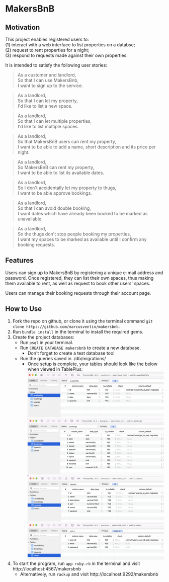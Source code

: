 # MakersBnB

## Motivation
This project enables registered users to:  
    (1) interact with a web interface to list properties on a databse;  
    (2) request to rent properties for a night;  
    (3) respond to requests made against their own properties.  

It is intended to satisfy the following user stories:
> As a customer and landlord,  
> So that I can use MakersBnb,  
> I want to sign up to the service.

> As a landlord,  
> So that I can let my property,  
> I'd like to list a new space.

> As a landlord,  
> So that I can let multiple properties,  
> I'd like to list multiple spaces.

> As a landlord,  
> So that MakersBnB users can rent my property,  
> I want to be able to add a name, short description and its price per night.

> As a landlord,  
> So MakersBnB can rent my property,  
> I want to be able to list its available dates.

> As a landlord,  
> So I don't accidentally let my property to thugs,  
> I want to be able approve bookings.

> As a landlord,  
> So that I can avoid double booking,  
> I want dates which have already been booked to be marked as unavailable.

> As a landlord,  
> So the thugs don't stop people booking my properties,  
> I want my spaces to be marked as available until I confirm any booking requests.

## Features
Users can sign up to MakersBnB by registering a unique e-mail address and password. Once registered, they can list their own spaces, thus making them available to rent, as well as request to book other users' spaces.  

Users can manage their booking requests through their account page.

## How to Use
1. Fork the repo on github, or clone it using the terminal command `git clone https://github.com/marcusventin/makersbnb`.
2. Run `bundle install` in the terminal to install the required gems.
3. Create the project databases:
   * Run `psql` in your terminal.
   * Run `CREATE DATABASE makersbnb` to create a new database.
     * Don't forget to create a test database too!
   * Run the queries saved in ./db/migrations/
     * Once setup is complete, your tables should look like the below when viewed in TablePlus:
    ![ScreenShot](makersbnb_database_availability.png)
    ![ScreenShot](makersbnb_database_bookings.png)
    ![ScreenShot](makersbnb_database_spaces.png)
    ![ScreenShot](makersbnb_database_users.png)
4. To start the program, run `app ruby.rb` in the terminal and visit http://localhost:4567/makersbnb
    * Alternatively, run `rackup` and visit http://localhost:9292/makersbnb
